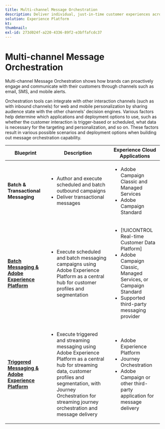```yaml
---
title: Multi-channel Message Orchestration 
description: Deliver individual, just-in-time customer experiences across screens.
solution: Experience Platform
kt: 
thumbnail:
exl-id: 273d024f-a220-4336-89f2-e3bffafcdc37
---
```

# Multi-channel Message Orchestration 

Multi-channel Message Orchestration shows how brands can proactively engage and communicate with their customers through channels such as email, SMS, and mobile alerts. 

Orchestration tools can integrate with other interaction channels (such as with inbound channels) for web and mobile personalization by sharing audience state with the other channels' decision engines. Various factors help determine which applications and deployment options to use, such as whether the customer interaction is trigger-based or scheduled, what data is necessary for the targeting and personalization, and so on. These factors result in various possible scenarios and deployment options when building out message orchestration capability.


| Blueprint | Description |  Experience Cloud Applications | 
|---|---|---|
| **Batch & Transactional Messaging**  | <ul><li>Author and execute scheduled and batch outbound campaigns</li><li>Deliver transactional messages</li></ul> | <ul><li>Adobe Campaign Classic and Managed Services</li><li>Adobe Campaign Standard</li></ul>| 
| **[Batch Messaging & Adobe Experience Platform](batch-messaging.md)** | <ul><li>Execute scheduled and batch messaging campaigns using Adobe Experience Platform as a central hub for customer profiles and segmentation</li></ul> | <ul><li>[!UICONTROL Real-time Customer Data Platform]</li><li>Adobe Campaign Classic, Managed Services, or Campaign Standard</li><li>Supported third-party messaging provider</li></ul> |
| **[Triggered Messaging & Adobe Experience Platform](triggered-messaging.md)** | <ul><li>Execute triggered and streaming messaging using Adobe Experience Platform as a central hub for streaming data, customer profiles and segmentation, with Journey Orchestration for streaming journey orchestration and message delivery</li></ul> | <ul><li>Adobe Experience Platform</li><li>Journey Orchestration</li><li>Adobe Campaign or other third-party application for message delivery</li></ul> |
